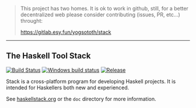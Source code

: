 > This project has two homes.
> It is ok to work in github, still, for a better decentralized web
> please consider contributing (issues, PR, etc...) throught:
>
> https://gitlab.esy.fun/yogsototh/stack

---


## The Haskell Tool Stack

[![Build Status](https://travis-ci.org/commercialhaskell/stack.svg?branch=master)](https://travis-ci.org/commercialhaskell/stack)
[![Windows build status](https://ci.appveyor.com/api/projects/status/c1c7uvmw6x1dupcl?svg=true)](https://ci.appveyor.com/project/snoyberg/stack)
[![Release](https://img.shields.io/github/release/commercialhaskell/stack.svg)](https://github.com/commercialhaskell/stack/releases)

Stack is a cross-platform program for developing Haskell projects. It is intended for Haskellers both new and experienced.

See [haskellstack.org](http://haskellstack.org) or the `doc` directory for more
information.
